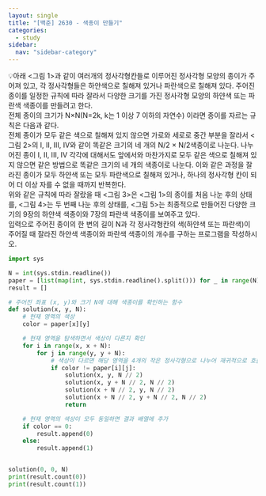 ```yaml
---
layout: single
title: "[백준] 2630 - 색종이 만들기"
categories:
  - study
sidebar:
  nav: "sidebar-category"
---
```


💡아래 <그림 1>과 같이 여러개의 정사각형칸들로 이루어진 정사각형 모양의 종이가 주어져 있고, 각 정사각형들은 하얀색으로 칠해져 있거나 파란색으로 칠해져 있다. 주어진 종이를 일정한 규칙에 따라 잘라서 다양한 크기를 가진 정사각형 모양의 하얀색 또는 파란색 색종이를 만들려고 한다.<br />
전체 종이의 크기가 N×N(N=2k, k는 1 이상 7 이하의 자연수) 이라면 종이를 자르는 규칙은 다음과 같다.<br />
전체 종이가 모두 같은 색으로 칠해져 있지 않으면 가로와 세로로 중간 부분을 잘라서 <그림 2>의 I, II, III, IV와 같이 똑같은 크기의 네 개의 N/2 × N/2색종이로 나눈다. 나누어진 종이 I, II, III, IV 각각에 대해서도 앞에서와 마찬가지로 모두 같은 색으로 칠해져 있지 않으면 같은 방법으로 똑같은 크기의 네 개의 색종이로 나눈다. 이와 같은 과정을 잘라진 종이가 모두 하얀색 또는 모두 파란색으로 칠해져 있거나, 하나의 정사각형 칸이 되어 더 이상 자를 수 없을 때까지 반복한다.<br />
위와 같은 규칙에 따라 잘랐을 때 <그림 3>은 <그림 1>의 종이를 처음 나눈 후의 상태를, <그림 4>는 두 번째 나눈 후의 상태를, <그림 5>는 최종적으로 만들어진 다양한 크기의 9장의 하얀색 색종이와 7장의 파란색 색종이를 보여주고 있다.<br />
입력으로 주어진 종이의 한 변의 길이 N과 각 정사각형칸의 색(하얀색 또는 파란색)이 주어질 때 잘라진 하얀색 색종이와 파란색 색종이의 개수를 구하는 프로그램을 작성하시오.

``` python
import sys

N = int(sys.stdin.readline())
paper = [list(map(int, sys.stdin.readline().split())) for _ in range(N)]
result = []

# 주어진 좌표 (x, y)와 크기 N에 대해 색종이를 확인하는 함수
def solution(x, y, N):
    # 현재 영역의 색상
    color = paper[x][y]

    # 현재 영역을 탐색하면서 색상이 다른지 확인
    for i in range(x, x + N):
        for j in range(y, y + N):
            # 색상이 다르면 해당 영역을 4개의 작은 정사각형으로 나누어 재귀적으로 호출
            if color != paper[i][j]:
                solution(x, y, N // 2)
                solution(x, y + N // 2, N // 2)
                solution(x + N // 2, y, N // 2)
                solution(x + N // 2, y + N // 2, N // 2)
                return

    # 현재 영역의 색상이 모두 동일하면 결과 배열에 추가
    if color == 0:
        result.append(0)
    else:
        result.append(1)


solution(0, 0, N)
print(result.count(0))
print(result.count(1))
```
